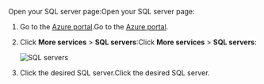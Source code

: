 
<span data-ttu-id="0a728-101">Open your SQL server page:</span><span class="sxs-lookup"><span data-stu-id="0a728-101">Open your SQL server page:</span></span>

1. <span data-ttu-id="0a728-102">Go to the [Azure portal](https://portal.azure.com).</span><span class="sxs-lookup"><span data-stu-id="0a728-102">Go to the [Azure portal](https://portal.azure.com).</span></span>
2. <span data-ttu-id="0a728-103">Click **More services** > **SQL servers**:</span><span class="sxs-lookup"><span data-stu-id="0a728-103">Click **More services** > **SQL servers**:</span></span>
   
   ![SQL servers](https://docstestmedia1.blob.core.windows.net/azure-media/includes/media/sql-database-browse-to-server/browse-to-server.png)
3. <span data-ttu-id="0a728-105">Click the desired SQL server.</span><span class="sxs-lookup"><span data-stu-id="0a728-105">Click the desired SQL server.</span></span>


